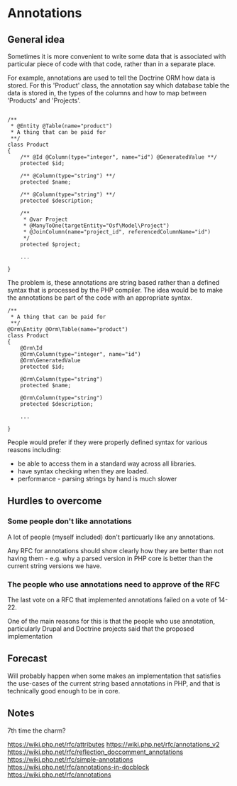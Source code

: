 # Annotations

## General idea

Sometimes it is more convenient to write some data that is associated with particular piece of code with that code, rather than in a separate place.

For example, annotations are used to tell the Doctrine ORM how data is stored. For this 'Product' class, the annotation say which database table the data is stored in, the types of the columns and how to  map between 'Products' and 'Projects'.

```

/**
 * @Entity @Table(name="product")
 * A thing that can be paid for
 **/
class Product
{
    /** @Id @Column(type="integer", name="id") @GeneratedValue **/
    protected $id;

    /** @Column(type="string") **/
    protected $name;

    /** @Column(type="string") **/
    protected $description;

    /**
     * @var Project
     * @ManyToOne(targetEntity="Osf\Model\Project")
     * @JoinColumn(name="project_id", referencedColumnName="id")
     */
    protected $project;

    ...

}

```

The problem is, these annotations are string based rather than a defined syntax that is processed by the PHP compiler. The idea would be to make the annotations be part of the code with an appropriate syntax.

```
/**
 * A thing that can be paid for
 **/ 
@Orm\Entity @Orm\Table(name="product")
class Product
{
    @Orm\Id
    @Orm\Column(type="integer", name="id")
    @Orm\GeneratedValue
    protected $id;

    @Orm\Column(type="string")
    protected $name;

    @Orm\Column(type="string")
    protected $description;

    ...

}

```

People would prefer if they were properly defined syntax for various reasons including:

* be able to access them in a standard way across all libraries.
* have syntax checking when they are loaded.
* performance - parsing strings by hand is much slower 


## Hurdles to overcome

### Some people don't like annotations

A lot of people (myself included) don't particuarly like any annotations.

Any RFC for annotations should show clearly how they are better than not having them - e.g. why a parsed version in PHP core is better than the current string versions we have.


### The people who use annotations need to approve of the RFC

The last vote on a RFC that implemented annotations failed on a vote of 14-22.

One of the main reasons for this is that the people who use annotation, particularly Drupal and Doctrine projects said that the proposed implementation 

## Forecast

Will probably happen when some makes an implementation that satisfies the use-cases of the current string based annotations in PHP, and that is technically good enough to be in core.

## Notes

7th time the charm?

https://wiki.php.net/rfc/attributes
https://wiki.php.net/rfc/annotations_v2
https://wiki.php.net/rfc/reflection_doccomment_annotations
https://wiki.php.net/rfc/simple-annotations
https://wiki.php.net/rfc/annotations-in-docblock
https://wiki.php.net/rfc/annotations